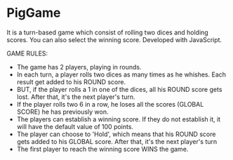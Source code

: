 # PigGame
It is a turn-based game which consist of rolling two dices and holding scores. You can also select the winning score. Developed with JavaScript.

GAME RULES:

- The game has 2 players, playing in rounds.
- In each turn, a player rolls two dices as many times as he whishes. Each result get added to his ROUND score.
- BUT, if the player rolls a 1 in one of the dices, all his ROUND score gets lost. After that, it's the next player's turn.
- If the player rolls two 6 in a row, he loses all the scores (GLOBAL SCORE) he has previously won.
- The players can establish a winning score. If they do not establish it, it will have the default value of 100 points.
- The player can choose to 'Hold', which means that his ROUND score gets added to his GLOBAL score. After that, it's the next player's turn
- The first player to reach the winning score WINS the game.
